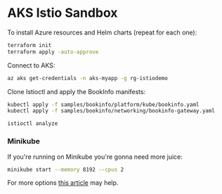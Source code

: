 # AKS Istio Sandbox

To install Azure resources and Helm charts (repeat for each one):

```bash
terraform init
terraform apply -auto-approve
```

Connect to AKS:

```bash
az aks get-credentials -n aks-myapp -g rg-istiodemo
```

Clone Istioctl and apply the BookInfo manifests:


```bash
kubectl apply -f samples/bookinfo/platform/kube/bookinfo.yaml
kubectl apply -f samples/bookinfo/networking/bookinfo-gateway.yaml
```

```
istioctl analyze
```


### Minikube

If you're running on Minikube you're gonna need more juice:

```sh
minikube start --memory 8192 --cpus 2
```

For more options [this article](https://www.shellhacks.com/minikube-start-with-more-memory-cpus/) may help.